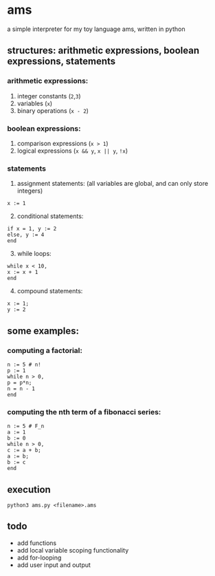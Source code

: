 # ams
a simple interpreter for my toy language ams, written in python

## structures: arithmetic expressions, boolean expressions, statements
### arithmetic expressions:
1. integer constants (`2`,`3`)
2. variables (`x`)
3. binary operations (`x - 2`)
### boolean expressions:
1. comparison expressions (`x > 1`)
2. logical expressions (`x && y`, `x || y`, `!x`)
### statements
  1. assignment statements: (all variables are global, and can only store integers)
```
x := 1  
```
  2. conditional statements:
```
if x = 1, y := 2 
else, y := 4
end
```
  3. while loops:
```
while x < 10,
x := x + 1
end
```
  4. compound statements:
```
x := 1;
y := 2
```
## some examples:

### computing a factorial:
```
n := 5 # n!
p := 1
while n > 0,
p = p*n;
n = n - 1
end
```
### computing the nth term of a fibonacci series:
```
n := 5 # F_n
a := 1
b := 0
while n > 0,
c := a + b;
a := b;
b := c
end
```
## execution
`python3 ams.py <filename>.ams`

## todo
- add functions
- add local variable scoping functionality
- add for-looping
- add user input and output

